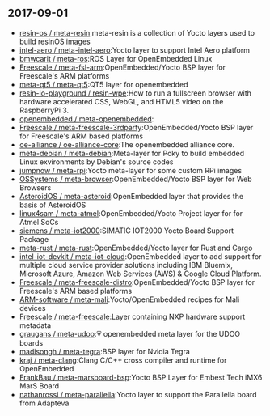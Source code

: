 ## 2017-09-01

* [resin-os / meta-resin](https://github.com/resin-os/meta-resin):meta-resin is a collection of Yocto layers used to build resinOS images
* [intel-aero / meta-intel-aero](https://github.com/intel-aero/meta-intel-aero):Yocto layer to support Intel Aero platform
* [bmwcarit / meta-ros](https://github.com/bmwcarit/meta-ros):ROS Layer for OpenEmbedded Linux
* [Freescale / meta-fsl-arm](https://github.com/Freescale/meta-fsl-arm):OpenEmbedded/Yocto BSP layer for Freescale's ARM platforms
* [meta-qt5 / meta-qt5](https://github.com/meta-qt5/meta-qt5):QT5 layer for openembedded
* [resin-io-playground / resin-wpe](https://github.com/resin-io-playground/resin-wpe):How to run a fullscreen browser with hardware accelerated CSS, WebGL, and HTML5 video on the RaspberryPi 3.
* [openembedded / meta-openembedded](https://github.com/openembedded/meta-openembedded):
* [Freescale / meta-freescale-3rdparty](https://github.com/Freescale/meta-freescale-3rdparty):OpenEmbedded/Yocto BSP layer for Freescale's ARM based platforms
* [oe-alliance / oe-alliance-core](https://github.com/oe-alliance/oe-alliance-core):The openembedded alliance core.
* [meta-debian / meta-debian](https://github.com/meta-debian/meta-debian):Meta-layer for Poky to build embedded Linux exvironments by Debian's source codes
* [jumpnow / meta-rpi](https://github.com/jumpnow/meta-rpi):Yocto meta-layer for some custom RPi images
* [OSSystems / meta-browser](https://github.com/OSSystems/meta-browser):OpenEmbedded/Yocto BSP layer for Web Browsers
* [AsteroidOS / meta-asteroid](https://github.com/AsteroidOS/meta-asteroid):OpenEmbedded layer that provides the basis of AsteroidOS
* [linux4sam / meta-atmel](https://github.com/linux4sam/meta-atmel):OpenEmbedded/Yocto Project layer for for Atmel SoCs
* [siemens / meta-iot2000](https://github.com/siemens/meta-iot2000):SIMATIC IOT2000 Yocto Board Support Package
* [meta-rust / meta-rust](https://github.com/meta-rust/meta-rust):OpenEmbedded/Yocto layer for Rust and Cargo
* [intel-iot-devkit / meta-iot-cloud](https://github.com/intel-iot-devkit/meta-iot-cloud):OpenEmbedded layer to add support for multiple cloud service provider solutions including IBM Bluemix, Microsoft Azure, Amazon Web Services (AWS) & Google Cloud Platform.
* [Freescale / meta-freescale-distro](https://github.com/Freescale/meta-freescale-distro):OpenEmbedded/Yocto BSP layer for Freescale's ARM based platforms
* [ARM-software / meta-mali](https://github.com/ARM-software/meta-mali):Yocto/OpenEmbedded recipes for Mali devices
* [Freescale / meta-freescale](https://github.com/Freescale/meta-freescale):Layer containing NXP hardware support metadata
* [graugans / meta-udoo](https://github.com/graugans/meta-udoo):💗 openembedded meta layer for the UDOO boards
* [madisongh / meta-tegra](https://github.com/madisongh/meta-tegra):BSP layer for Nvidia Tegra
* [kraj / meta-clang](https://github.com/kraj/meta-clang):Clang C/C++ cross compiler and runtime for OpenEmbedded
* [FrankBau / meta-marsboard-bsp](https://github.com/FrankBau/meta-marsboard-bsp):Yocto BSP Layer for Embest Tech iMX6 MarS Board
* [nathanrossi / meta-parallella](https://github.com/nathanrossi/meta-parallella):Yocto layer to support the Parallella board from Adapteva
